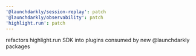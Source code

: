 ```yaml
---
'@launchdarkly/session-replay': patch
'@launchdarkly/observability': patch
'highlight.run': patch
---
```


refactors highlight.run SDK into plugins consumed by new @launchdarkly packages
